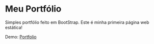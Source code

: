 # Meu Portfólio

Simples portfólio feito em BootStrap. Este é minha primeira página web estática! 

Demo: [Portfolio](https://juliomiguell.github.io/portfolio/)